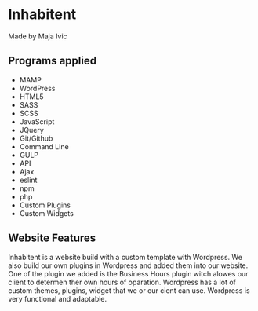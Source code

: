 <h1>Inhabitent</h1>
<p>Made by Maja Ivic</p>
<h2>Programs applied</h2>
<ul>
<li>MAMP</li>
<li>WordPress</li>
<li>HTML5</li>
<li>SASS</li>
<li>SCSS</li>
<li>JavaScript</li>
<li>JQuery</li>
<li>Git/Github</li>
<li>Command Line</li>
<li>GULP</li>
<li>API</li>
<li>Ajax</li>
<li>eslint</li>
<li>npm</li>
<li>php</li>
<li>Custom Plugins</li>
<li>Custom Widgets</li>

</ul>
<h2>Website Features</h2>
<p>Inhabitent is a website build with a custom template with Wordpress. We also build our own plugins in Wordpress and added them into our website. One of the plugin we added is  the Business Hours  plugin witch alowes our client to determen ther own hours of oparation. Wordpress has a lot of custom themes, plugins, widget that we or our cient can use. Wordpress is very functional and adaptable.  </p>
